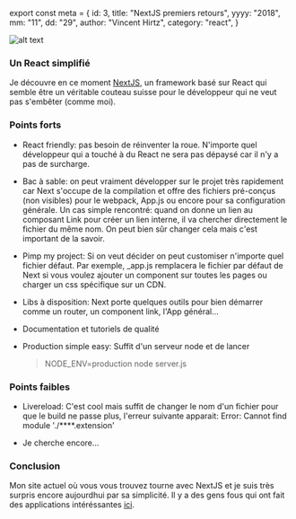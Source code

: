 export const meta = {
id: 3,
title: "NextJS premiers retours",
yyyy: "2018",
mm: "11",
dd: "29",
author: "Vincent Hirtz",
category: "react",
}

![alt text](https://camo.githubusercontent.com/1f8dec51cb01842d7bb7a7cd50ade17c75c5e3bd/68747470733a2f2f6173736574732e7a6569742e636f2f696d6167652f75706c6f61642f76313533383336313039312f7265706f7369746f726965732f6e6578742d6a732f6e6578742d6a732e706e67 "logo Next")

### Un React simplifié

Je découvre en ce moment [NextJS](https://nextjs.org/), un framework basé sur React qui semble être un véritable couteau suisse pour le développeur qui ne veut pas s'embêter (comme moi).

### Points forts


* React friendly: pas besoin de réinventer la roue. N'importe quel développeur qui a touché à du React ne sera pas dépaysé car il n'y a pas de surcharge.

* Bac à sable: on peut vraiment développer sur le projet très rapidement car Next s'occupe de la compilation et offre des fichiers pré-conçus (non visibles) pour le webpack, App.js ou encore pour sa configuration générale. Un cas simple rencontré: quand on donne un lien au composant Link pour créer un lien interne, il va chercher directement le fichier du même nom. On peut bien sûr changer cela mais c'est important de la savoir.

* Pimp my project: Si on veut décider on peut customiser n'importe quel fichier défaut. Par exemple, _app.js remplacera le fichier par défaut de Next si vous voulez ajouter un component sur toutes les pages ou charger un css spécifique sur un CDN.

* Libs à disposition: Next porte quelques outils pour bien démarrer comme un router, un component link, l'App général...

* Documentation et tutoriels de qualité

* Production simple easy: Suffit d'un serveur node et de lancer 
  > NODE_ENV=production node server.js


### Points faibles

* Livereload: C'est cool mais suffit de changer le nom d'un fichier pour que le build ne passe plus, l'erreur suivante apparait:
Error: Cannot find module './****.extension'

* Je cherche encore...

### Conclusion

Mon site actuel où vous vous trouvez tourne avec NextJS et je suis très surpris encore aujourdhui par sa simplicité. Il y a des gens fous qui ont fait des applications intéréssantes [ici](https://github.com/unicodeveloper/awesome-nextjs).





